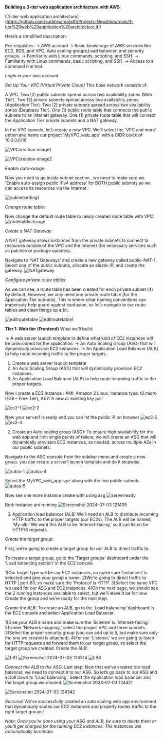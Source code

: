 **Building a 3-tier web application architecture with AWS**

![3-tier web application architecture](https://github.com/surbhisamota10/Projects-New/blob/main/3-tier%20web%20application%20architecture.jfif

Here’s a simplified description:

Pre-requisites:
-> AWS account
-> Basic knowledge of AWS services like EC2, RDS, and VPC, Auto scaling groups,Load balancer, and security groups.
-> Familiarity with Linux commands, scripting, and SSH.
-> Familiarity with Linux commands, basic scripting, and SSH.
-> Access to a command line tool.

*Login in your aws account*

*Set Up Your VPC (Virtual Private Cloud)*
This base network consists of:

A VPC.
Two (2) public subnets spread across two availability zones (Web Tier).
Two (2) private subnets spread across two availability zones (Application Tier).
Two (2) private subnets spread across two availability zones (Database Tier).
One (1) public route table that connects the public subnets to an internet gateway.
One (1) private route table that will connect the Application Tier private subnets and a NAT gateway.

In the VPC console, let’s create a new VPC. We’ll select the 'VPC and more' option and name our project 'MyVPC_web_app' with a CIDR block of 10.0.0.0/16

![VPCcreation-image1](https://github.com/surbhisamota10/Projects-New/assets/95540023/604a4eac-eec6-4274-b264-8d774300e56a)


![VPCcreation-image2](https://github.com/surbhisamota10/Projects-New/assets/95540023/1f47a951-677a-453d-b552-0c161fb13db2)

*Enable auto-assign*:

Now you need to go inside subnet section ,
we need to make sure we 'Enable auto-assign public IPv4 address' for BOTH public subnets so we can access its resources via the Internet.

![subnetsetting1](https://github.com/surbhisamota10/Projects-New/assets/95540023/15f56251-cd44-4fae-8f02-395150dca710)

*Change route table*:

Now change the default route table to newly created route table with VPC.
![routetablechange](https://github.com/surbhisamota10/Projects-New/assets/95540023/e9421921-4d5e-403a-89b8-4197e47bc5f2)

*Create a NAT Gateway*:

A NAT gateway allows instances from the private subnets to connect to resources outside of the VPC and the Internet (for necessary services such as patches or package updates).

Navigate to ‘NAT Gateways’ and create a new gateway called public-NAT-1. Select one of the public subnets, allocate an elastic IP, and create the gateway.
![NATgateway](https://github.com/surbhisamota10/Projects-New/assets/95540023/701d4953-8cf7-4aaf-ba8e-8d7862d061eb)

*Configure private route tables*:

As we can see, a route table has been created for each private subnet (4) by default. However, we only need one private route table (for the Application Tier subnets). This is where clear naming conventions can immensely help guard against confusion, so let’s navigate to our route tables and clean things up a bit.

![editroutetable](https://github.com/surbhisamota10/Projects-New/assets/95540023/58ba7e33-50e1-40fe-9544-195abfc8d30e)
![editroutetable1](https://github.com/surbhisamota10/Projects-New/assets/95540023/3b3dd53c-987e-404a-ac49-afce1e2f8343)



**Tier 1: Web tier (Frontend)**
What we’ll build:

-> A web server launch template to define what kind of EC2 instances will be provisioned for the application.
-> An Auto Scaling Group (ASG) that will dynamically provision EC2 instances.
-> An Application Load Balancer (ALB) to help route incoming traffic to the proper targets.

1. Create a web server launch template
2. An Auto Scaling Group (ASG) that will dynamically provision EC2 instances.
3. An Application Load Balancer (ALB) to help route incoming traffic to the proper targets.

Now I create a EC2 instance :
AMI: Amazon 2 Linux,
Instance type: t2.micro (1GB – Free Tier),
KEY: A new or existing key pair

![ec2-1](https://github.com/surbhisamota10/Projects-New/assets/95540023/ccbb05f6-6bea-41e7-9978-577a93f22040)
![ec2-2](https://github.com/surbhisamota10/Projects-New/assets/95540023/de818778-fea2-4ad4-abf5-5ed0dfd4dbc4)

Now your server1 is ready and you can hit the public IP on browser
![ec2-3](https://github.com/surbhisamota10/Projects-New/assets/95540023/ec583652-73af-40f5-b34b-884f29bc85e7)
![ec2-4](https://github.com/surbhisamota10/Projects-New/assets/95540023/ee11b06f-e035-41f3-a83f-c45073f337d6)


2. Create an Auto scaling group (ASG):
To ensure high availability for the web app and limit single points of failure, we will create an ASG that will dynamically provision EC2 instances, as needed, across multiple AZs in our public subnets.

Navigate to the ASG console from the sidebar menu and create a new group. you can create a server1  launch template 
and do it stepwise.

![autos-1](https://github.com/surbhisamota10/Projects-New/assets/95540023/b48310c6-232b-4ee0-9a49-3966f351244a)
![autos-4](https://github.com/surbhisamota10/Projects-New/assets/95540023/fac126c3-d473-46ce-b19f-ed5bb34d8047)

Select the MyVPC_web_app-vpc along with the two public subnets.
![autos-5](https://github.com/surbhisamota10/Projects-New/assets/95540023/4a475dd7-17f0-4c3d-ac4c-04904050750c)

Now see one more instance create with using asg
![serverready](https://github.com/surbhisamota10/Projects-New/assets/95540023/63a3b7fc-2229-4ac9-aa45-b4214388f148)

Both instance are running 
![Screenshot 2024-07-03 121435](https://github.com/surbhisamota10/Projects-New/assets/95540023/01f2eba9-482a-43d2-9bc1-0452664fb90c)

3. Application load balancer (ALB)
We’ll need an ALB to distribute incoming HTTP traffic to the proper targets (our EC2s). The ALB will be named, 
‘My-alb.’ We want this ALB to be ‘Internet-facing,’ so it can listen for HTTP/S requests.

*Create the target group*:

First, we’re going to create a target group for our ALB to direct traffic to.

To create a target group, go to the ‘Target groups’ dashboard under the ‘Load balancing section’ in the EC2 console.

1)Our target type will be our EC2 instances, so make sure ‘Instances’ is selected and give your group a name.
2)We’re going to direct traffic to HTTP | port 80, so make sure the ‘Protocol’ is HTTP.
3)Select the same VPC we used for our ASG and EC2 instances.
4)On the next page, we should see the 2 running instances available to select, but we’ll leave it be for now. Create the group and we’re ready for the next step.

*Create the ALB*:
To create an ALB, go to the ‘Load balancing’ dashboard in the EC2 console and select Application Load Balancer.

1)Give your ALB a name and make sure the ‘Scheme’ is ‘Internet-facing.’
2)Under ‘Network mapping,’ select the proper VPC and three subnets.
3)Select the proper security group (you can add up to 5, but make sure only the one we created is attached).
4)For our ‘Listener,’ we are going to listen for HTTP requests and forward them to our target group, so select the target group we created. Create the ALB!


![LB1](https://github.com/surbhisamota10/Projects-New/assets/95540023/51ae5246-6067-4548-98cd-0b4c475ad3c7)
![Screenshot 2024-07-03 123314](https://github.com/surbhisamota10/Projects-New/assets/95540023/2a48b02d-411d-4806-a161-303854e737f5)
![LB3](https://github.com/surbhisamota10/Projects-New/assets/95540023/3ab1fa93-516b-40ab-a6a6-99de55423159)

*Connect the ALB to the ASG*:
Last step! Now that we've created our load balancer, we need to connect it to our ASG. So let’s go back to our ASG and scroll down to ‘Load balancing.’ Select the Application load balancer and the target group we created.
![Screenshot 2024-07-03 124421](https://github.com/surbhisamota10/Projects-New/assets/95540023/81427a07-3845-434e-824b-ed6cc304e1c3)

![Screenshot 2024-07-03 124342](https://github.com/surbhisamota10/Projects-New/assets/95540023/073529f6-0fde-44f6-8b6d-5b783f52aec4)

*Success!*
We’ve successfully created an auto scaling web app environment that dynamically scales our EC2 instances and properly routes traffic to the right target groups!

*Note: Once you’re done using your ASG and ALB, be sure to delete them or you’ll get charged for the running EC2 instances. The instances will automatically terminate.*











